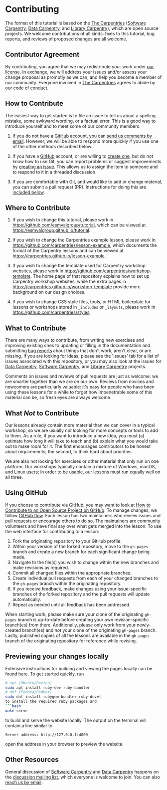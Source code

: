 # Contributing

The format of this tutorial is based on the [The Carpentries][c-site] ([Software Carpentry][swc-site], [Data Carpentry][dc-site], and [Library Carpentry][lc-site]), which are open source projects. We welcome contributions of all kinds:
fixes to this tutorial,
bug reports,
and reviews of proposed changes are all welcome.

## Contributor Agreement

By contributing,
you agree that we may redistribute your work under [our license](LICENSE.md).
In exchange,
we will address your issues and/or assess your change proposal as promptly as we can,
and help you become a member of our community.
Everyone involved in [The Carpentries][c-site]
agrees to abide by our [code of conduct](CODE_OF_CONDUCT.md).

## How to Contribute

The easiest way to get started is to file an issue
to tell us about a spelling mistake,
some awkward wording,
or a factual error.
This is a good way to introduce yourself
and to meet some of our community members.

1.  If you do not have a [GitHub][github] account,
    you can [send us comments by email][email].
    However,
    we will be able to respond more quickly if you use one of the other methods described below.

2.  If you have a [GitHub][github] account,
    or are willing to [create one][github-join],
    but do not know how to use Git,
    you can report problems or suggest improvements by [creating an issue][issues].
    This allows us to assign the item to someone
    and to respond to it in a threaded discussion.

3.  If you are comfortable with Git,
    and would like to add or change material,
    you can submit a pull request (PR).
    Instructions for doing this are [included below](#using-github).

## Where to Contribute

1.  If you wish to change this tutorial,
    please work in <https://github.com/esmvalgroup/tutorial>,
    which can be viewed at <https://esmvalgroup.github.io/tutorial>.

2.  If you wish to change the Carpentries example lesson,
    please work in <https://github.com/carpentries/lesson-example>,
    which documents the format of the Carpentry lessons
    and can be viewed at <https://carpentries.github.io/lesson-example>.

3.  If you wish to change the template used for Carpentry workshop websites,
    please work in <https://github.com/carpentries/workshop-template>.
    The home page of that repository explains how to set up Carpentry workshop websites,
    while the extra pages in <https://carpentries.github.io/workshop-template>
    provide more background on our design choices.

4.  If you wish to change CSS style files, tools,
    or HTML boilerplate for lessons or workshops stored in `_includes` or `_layouts`,
    please work in <https://github.com/carpentries/styles>.

## What to Contribute

There are many ways to contribute,
from writing new exercises and improving existing ones
to updating or filling in the documentation
and submitting [bug reports][issues]
about things that don't work, aren't clear, or are missing.
If you are looking for ideas, please see the 'Issues' tab for
a list of issues associated with this repository,
or you may also look at the issues for [Data Carpentry][dc-issues], 
[Software Carpentry][swc-issues], and [Library Carpentry][lc-issues] projects.

Comments on issues and reviews of pull requests are just as welcome:
we are smarter together than we are on our own.
Reviews from novices and newcomers are particularly valuable:
it's easy for people who have been using these lessons for a while
to forget how impenetrable some of this material can be,
so fresh eyes are always welcome.

## What *Not* to Contribute

Our lessons already contain more material than we can cover in a typical workshop,
so we are usually *not* looking for more concepts or tools to add to them.
As a rule,
if you want to introduce a new idea,
you must (a) estimate how long it will take to teach
and (b) explain what you would take out to make room for it.
The first encourages contributors to be honest about requirements;
the second, to think hard about priorities.

We are also not looking for exercises or other material that only run on one platform.
Our workshops typically contain a mixture of Windows, macOS, and Linux users;
in order to be usable,
our lessons must run equally well on all three.

## Using GitHub

If you choose to contribute via GitHub, you may want to look at
[How to Contribute to an Open Source Project on GitHub][how-contribute].
To manage changes, we follow [GitHub flow][github-flow].
Each lesson has two maintainers who review issues and pull requests or encourage others to do so.
The maintainers are community volunteers and have final say over what gets merged into the lesson.
To use the web interface for contributing to a lesson:

1.  Fork the originating repository to your GitHub profile.
2.  Within your version of the forked repository, move to the `gh-pages` branch and
create a new branch for each significant change being made.
3.  Navigate to the file(s) you wish to change within the new branches and make revisions as required.
4.  Commit all changed files within the appropriate branches.
5.  Create individual pull requests from each of your changed branches
to the `gh-pages` branch within the originating repository.
6.  If you receive feedback, make changes using your issue-specific branches of the forked
repository and the pull requests will update automatically.
7.  Repeat as needed until all feedback has been addressed.

When starting work, please make sure your clone of the originating `gh-pages` branch is up-to-date
before creating your own revision-specific branch(es) from there.
Additionally, please only work from your newly-created branch(es) and *not*
your clone of the originating `gh-pages` branch.
Lastly, published copies of all the lessons are available in the `gh-pages` branch of the originating
repository for reference while revising.

## Previewing your changes locally

Extensive instructions for building and viewing the pages locally can be found [here](https://carpentries.github.io/lesson-example/setup.html). To get started quickly, run
```bash
# apt (Ubuntu/Devian)
sudo apt install ruby-dev ruby-bundler
# dnf (Fedora/Redhat)
sudo dnf install rubygem-bundler ruby-devel
to install the required ruby packages and
```bash
make serve
```
to build and serve the website locally. The output on the terminal will contain a line similar to
```
Server address: http://127.0.0.1:4000
```
open the address in your browser to preview the website.

## Other Resources

General discussion of [Software Carpentry][swc-site] and [Data Carpentry][dc-site]
happens on the [discussion mailing list][discuss-list],
which everyone is welcome to join.
You can also [reach us by email][email].

[email]: mailto:admin@software-carpentry.org
[dc-issues]: https://github.com/issues?q=user%3Adatacarpentry
[dc-lessons]: http://datacarpentry.org/lessons/
[dc-site]: http://datacarpentry.org/
[discuss-list]: http://lists.software-carpentry.org/listinfo/discuss
[github]: https://github.com
[github-flow]: https://guides.github.com/introduction/flow/
[github-join]: https://github.com/join
[how-contribute]: https://egghead.io/series/how-to-contribute-to-an-open-source-project-on-github
[issues]: https://guides.github.com/features/issues/
[swc-issues]: https://github.com/issues?q=user%3Aswcarpentry
[swc-lessons]: https://software-carpentry.org/lessons/
[swc-site]: https://software-carpentry.org/
[c-site]: https://carpentries.org/
[lc-site]: https://librarycarpentry.org/
[lc-issues]: https://github.com/issues?q=user%3Alibrarycarpentry
